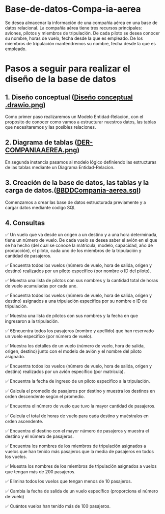 # Base-de-datos-Compa-ia-aerea

Se desea almacenar la información de una compañía aérea en una base de datos relacional. La compañía aérea tiene tres recursos principales: aviones, pilotos y miembros de tripulación. De cada piloto se desea conocer su nombre, horas de vuelo, fecha desde la que es empleado. De los miembros de tripulación mantendremos su nombre, fecha desde la que es empleado.
# Pasos a seguir para realizar el diseño de la base de datos

## 1. Diseño conceptual ([Diseño conceptual .drawio.png](https://github.com/NoeAvalos/Base-de-datos-Compa-ia-aerea/blob/b3ae4c6ddbc483b8dc5783014c875d12f2229f42/Dise%C3%B1o%20conceptual%20.drawio.png))
 Como primer paso realizaremos un Modelo Entidad-Relacion, con el proposito de conocer como vamos a estructurar nuestros datos, las tablas que necesitaremos y las posibles relaciones.
## 2. Diagrama de tablas ([DER-COMPANIAAEREA.png](https://github.com/NoeAvalos/Base-de-datos-Compa-ia-aerea/blob/d99ee709d1fc5d5c25855a03d669e4799f018317/DER-COMPANIAAEREA.png))
En segunda instancia pasamos al modelo lógico definiendo las estructuras de las tablas mediante un Diagrama Entidad-Relacion.
## 3. Creación de la base de datos, las tablas y la carga de datos.([BBDDCompania-aerea.sql](https://github.com/NoeAvalos/Base-de-datos-Compa-ia-aerea/blob/5c78a6fbbb9274c8df182ed4b6a41d29c0ca872c/BBDDCompania-aerea.sql))
Comenzamos a crear las base de datos estructurada previamente y a cargar datos mediante codigo SQL

## 4. Consultas


✅  Un vuelo que va desde un origen a un destino y a una hora determinada, tiene un número de vuelo. De cada vuelo se desea saber el avión en el que se ha hecho (del cual se conoce la mátricula, modelo, capacidad, año de producción), el piloto, cada uno de los miembros de la tripulación y cantidad de pasajeros.

✅ Encuentra todos los vuelos (número de vuelo, hora de salida, origen y destino) realizados por un piloto específico (por nombre o ID del piloto).

✅ Muestra una lista de pilotos con sus nombres y la cantidad total de horas de vuelo acumuladas por cada uno.

✅ Encuentra todos los vuelos (número de vuelo, hora de salida, origen y destino) asignados a una tripulación específica por su nombre o ID de tripulación.

✅ Muestra una lista de pilotos con sus nombres y la fecha en que ingresaron a la tripulación.

✅ 6Encuentra todos los pasajeros (nombre y apellido) que han reservado un vuelo específico (por número de vuelo).

✅ Muestra los detalles de un vuelo (número de vuelo, hora de salida, origen, destino) junto con el modelo de avión y el nombre del piloto asignado.

✅ Encuentra todos los vuelos (número de vuelo, hora de salida, origen y destino) realizados por un avión específico (por matrícula).

✅ Encuentra la fecha de ingreso de un piloto específico a la tripulación.

✅ Calcula el promedio de pasajeros por destino y muestra los destinos en orden descendente según el promedio.

✅ Encuentra el número de vuelo que tuvo la mayor cantidad de pasajeros.

✅  Calcula el total de horas de vuelo para cada destino y muéstralos en orden ascendente.

✅ Encuentra el destino con el mayor número de pasajeros y muestra el destino y el número de pasajeros.

✅ Encuentra los nombres de los miembros de tripulación asignados a vuelos que han tenido más pasajeros que la media de pasajeros en todos los vuelos.

✅ Muestra los nombres de los miembros de tripulación asignados a vuelos que tengan más de 200 pasajeros.

✅  Elimina todos los vuelos que tengan menos de 10 pasajeros.

✅ Cambia la fecha de salida de un vuelo específico (proporciona el número de vuelo)

✅ Cuántos vuelos han tenido más de 100 pasajeros.

